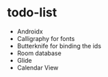 # todo-list
- Androidx
- Calligraphy for fonts
- Butterknife for binding the ids
- Room database
- Glide
- Calendar View
